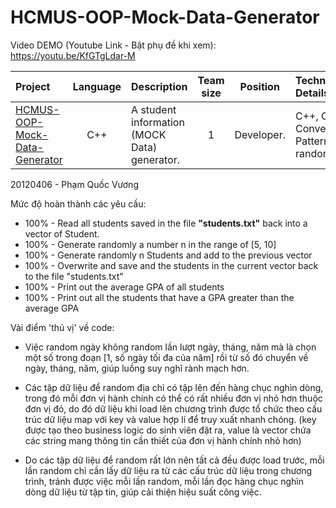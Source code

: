 # HCMUS-OOP-Mock-Data-Generator

Video DEMO (Youtube Link - Bật phụ đề khi xem): https://youtu.be/KfGTgLdar-M

| Project | Language | Description | Team size | Position | Technical Details | Achievement | Time spent | Ending month |
| :-- | :-: | :-- | :-: | :-: | :-- | :-- | :-: | :-: |
| [HCMUS-OOP-Mock-Data-Generator](./C++%20-%20Object%20Oriented%20Programming/HCMUS-OOP-Mock-Data-Generator/) | C++ | A student information (MOCK Data) generator. | 1 | Developer. | C++, OOP, Converter Pattern, randomization. | Knowledge of how randomization in computers works. | About 2 weeks. | 04/2022 |


20120406 - Phạm Quốc Vương

Mức độ hoàn thành các yêu cầu:

- 100% - Read all students saved in the file **"students.txt"** back into a vector of Student.
- 100% - Generate randomly a number n in the range of [5, 10]
- 100% - Generate randomly n Students and add to the previous vector
- 100% - Overwrite and save and the students in the current vector back to the file "students.txt"
- 100% - Print out the average GPA of all students
- 100% - Print out all the students that have a GPA greater than the average GPA

Vài điểm 'thú vị' về code:

- Việc random ngày không random lần lượt ngày, tháng, năm mà là chọn một số trong đoạn 
[1, số ngày tối đa của năm] rồi từ số đó chuyển về ngày, tháng, năm, 
giúp luồng suy nghĩ rành mạch hơn.

- Các tập dữ liệu để random địa chỉ có tập lên đến hàng chục nghìn dòng, 
trong đó mỗi đơn vị hành chính có thể có rất nhiều đơn vị nhỏ hơn thuộc đơn vị đó, 
do đó dữ liệu khi load lên chương trình được tổ chức theo cấu trúc dữ liệu map 
với key và value hợp lí để truy xuất nhanh chóng.
(key được tạo theo business logic do sinh viên đặt ra, 
value là vector chứa các string mang thông tin cần thiết của đơn vị hành chính nhỏ hơn)

- Do các tập dữ liệu để random rất lớn nên tất cả đều được load trước,
mỗi lần random chỉ cần lấy dữ liệu ra từ các cấu trúc dữ liệu trong chương trình,
tránh được việc mỗi lần random, mỗi lần đọc hàng chục nghìn dòng dữ liệu từ tập tin,
giúp cải thiện hiệu suất công việc.
